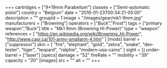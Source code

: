 +++
cartridges = ["9×19mm Parabellum"]
classes = ["Semi-automatic pistol"]
country = "Belgium"
date = "2016-01-23T00:34:21-05:00"
description = ""
groupId = 1
image = "/images/gear/mk1-9mm.jpg"
manufacturers = ["Browning"]
operators = ["Buck","Frost"]
tags = ["primary weapon","Buck"]
title = "Mk1 9mm (Browning Hi-Power)"
type = "weapon"
references = [
  "https://en.wikipedia.org/wiki/Browning_Hi-Power",
  "http://www.casr.ca/101-army-smallarm-4.htm"
]
[mods]
  barrel = ["suppressor"]
  skin = [
    "fire",
    "elephant",
    "gold",
    "zebra",
    "snake",
    "dev-tester",
    "tiger",
    "leopard",
    "ralphie",
    "modern-usa-camo"
  ]
  sight = []
  under-barrel = ["laser"]
[specs]
  damage = "52"
  fireRate = ""
  mobility = "39"
  capacity = "20"
[images]
  src = ""
  alt = ""
+++
